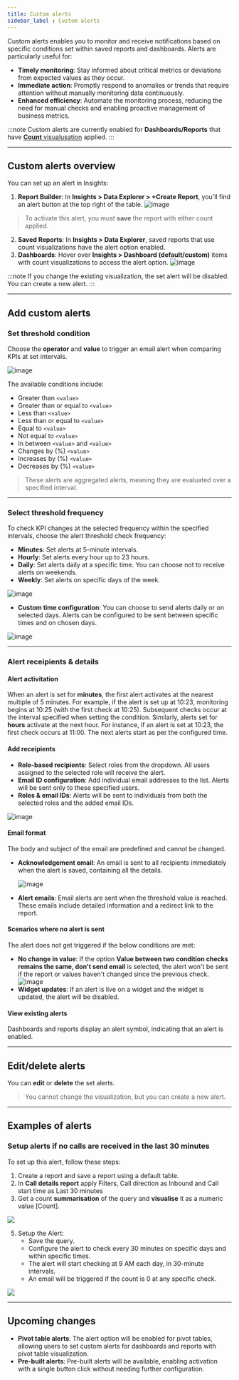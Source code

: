 ```yaml
---
title: Custom alerts
sidebar_label : Custom alerts  
---
```


Custom alerts enables you to monitor and receive notifications based on specific conditions set within saved reports and dashboards. Alerts are particularly useful for:
- **Timely monitoring**: Stay informed about critical metrics or deviations from expected values as they occur.
- **Immediate action**: Promptly respond to anomalies or trends that require attention without manually monitoring data continuously.
- **Enhanced efficiency**: Automate the monitoring process, reducing the need for manual checks and enabling proactive management of business metrics.

:::note
Custom alerts are currently enabled for **Dashboards/Reports** that have [**Count** visualusation](https://docs.yellow.ai/docs/platform_concepts/growth/visualisation/countchart) applied. 
:::


---------------

## Custom alerts overview 

You can set up an alert in Insights:

1. **Report Builder**: In **Insights > Data Explorer > +Create Report**, you'll find an alert button at the top right of the table.
![image](https://hackmd.io/_uploads/HJWq2GMDC.png)
> To activate this alert, you must **save** the report with either count applied.
2. **Saved Reports**: In **Insights > Data Explorer**, saved reports that use count visualizations have the alert option enabled.
3. **Dashboards**: Hover over **Insights > Dashboard (default/custom)** items with count visualizations to access the alert option.
![image](https://hackmd.io/_uploads/rkY0iWzv0.png)

:::note
If you change the existing visualization, the set alert will be disabled. You can create a new alert.
:::

----

## Add custom alerts  


### Set threshold condition


Choose the **operator** and **value** to trigger an email alert when comparing KPIs at set intervals.


![image](https://hackmd.io/_uploads/B1BrIlSwC.png)

The available conditions include:

- Greater than `<value>`
- Greater than or equal to `<value>`
- Less than `<value>`
- Less than or equal to `<value>`
- Equal to `<value>`
- Not equal to `<value>`
- In between `<value>` and `<value>`
- Changes by (%) `<value>`
- Increases by (%) `<value>`
- Decreases by (%) `<value>`

<!--
- Stays the same compared to the last check
- Changes compared to the last check
- Increased compared to the last check
- Decreased compared to the last check

-->

> These alerts are aggregated alerts, meaning they are evaluated over a specified interval.


----


### Select threshold frequency 

To check KPI changes at the selected frequency within the specified intervals, choose the alert threshold check frequency:
* **Minutes**: Set alerts at 5-minute intervals.
* **Hourly**: Set alerts every hour up to 23 hours.
* **Daily**: Set alerts daily at a specific time. You can choose not to receive alerts on weekends.
* **Weekly**: Set alerts on specific days of the week.

![image](https://hackmd.io/_uploads/SJqTIlrwC.png)

* **Custom time configuration**: You can choose to send alerts daily or on selected days. Alerts can be configured to be sent between specific times and on chosen days.

![image](https://hackmd.io/_uploads/r1XfDgHD0.png)

-----

### Alert receipients & details

#### Alert activitation
    
When an alert is set for **minutes**, the first alert activates at the nearest multiple of 5 minutes. For example, if the alert is set up at 10:23, monitoring begins at 10:25 (with the first check at 10:25). Subsequent checks occur at the interval specified when setting the condition.
Similarly, alerts set for **hours** activate at the next hour. For instance, if an alert is set at 10:23, the first check occurs at 11:00.
The next alerts start as per the configured time.
    
#### Add receipients

* **Role-based recipients**: Select roles from the dropdown. All users assigned to the selected role will receive the alert.
* **Email ID configuration**: Add individual email addresses to the list. Alerts will be sent only to these specified users.
* **Roles & email IDs**: Alerts will be sent to individuals from both the selected roles and the added email IDs.

![image](https://hackmd.io/_uploads/Sk2HL7fwR.png)

#### Email format

The body and subject of the email are predefined and cannot be changed.
- **Acknowledgement email**: An email is sent to all recipients immediately when the alert is saved, containing all the details. 

   ![image](https://hackmd.io/_uploads/SJ1IsV4wA.png)
   
- **Alert emails**: Email alerts are sent when the threshold value is reached. These emails include detailed information and a redirect link to the report.
    

<!--

### Attached email report 

The attached CSV report is the base report with appropriate filters applied, not just the count or pivot value.

-->

#### Scenarios where no alert is sent

The alert does not get triggered if the below conditions are met: 

- **No change in value**: If the option **Value between two condition checks remains the same, don't send email** is selected, the alert won't be sent if the report or values haven't changed since the previous check. 
    ![image](https://hackmd.io/_uploads/SJXshgHwA.png)
- **Widget updates**: If an alert is live on a widget and the widget is updated, the alert will be disabled.

#### View existing alerts 

Dashboards and reports display an alert symbol, indicating that an alert is enabled.

--------

## Edit/delete alerts

You can **edit** or **delete** the set alerts.

> You cannot change the visualization, but you can create a new alert.

-------


## Examples of alerts 

### Setup alerts if no calls are received in the last 30 minutes

To set up this alert, follow these steps:

1. Create a report and save a report using a default table.
2. In **Call details report** apply Filters, Call direction as Inbound and Call start time as Last 30 minutes
3. Get a count **summarisation** of the query and **visualise** it as a numeric value [Count].

**![](https://lh7-us.googleusercontent.com/docsz/AD_4nXfZnCKSFjtsYIF5y5xbZ8UXszuyYt5mcxWVwIzSt-L06oz_40KcSxCHxn8oKiUFVD0da4XFfEhdtTKwuaHr8YcJF8sizM_Vx77zhkzB3HXM9RUIRSuhLobD-uFdXDk6JjvhaXOiWNvg4MCj6vcOzuuUba4?key=Tf_Iv0315_OvfGGXqmamtw)**

5. Setup the Alert:
    - Save the query.
    - Configure the alert to check every 30 minutes on specific days and within specific times.
    - The alert will start checking at 9 AM each day, in 30-minute intervals.
    - An email will be triggered if the count is 0 at any specific check.

**![](https://lh7-us.googleusercontent.com/docsz/AD_4nXeYE8KMwWG4a2ypZZ5PglvnK0fGTHRtcsXsFGJNgL3hAU1oIkvQ1QP4gAwzG7H1ZnZ6fvGgjv4euTUNKwEMev8fSCJz3Rk3TqCQCxa4M4JWd7CXlNcfZwo9_rA4yY8dHGk1oG84KqSdOywSlP5w3siI3HH-?key=Tf_Iv0315_OvfGGXqmamtw)**

-------

## Upcoming changes

* **Pivot table alerts**: The alert option will be enabled for pivot tables, allowing users to set custom alerts for dashboards and reports with pivot table visualization.
* **Pre-built alerts**: Pre-built alerts will be available, enabling activation with a single button click without needing further configuration.


<!--

* **Real-time alerts**: Real-time alerts can be set up.

--> 